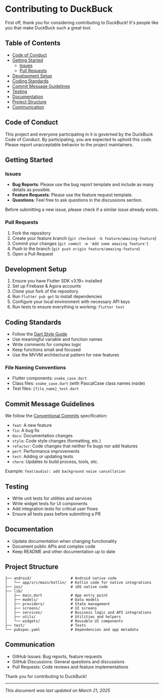 # Contributing to DuckBuck

First off, thank you for considering contributing to DuckBuck! It's people like you that make DuckBuck such a great tool.

## Table of Contents

- [Code of Conduct](#code-of-conduct)
- [Getting Started](#getting-started)
  - [Issues](#issues)
  - [Pull Requests](#pull-requests)
- [Development Setup](#development-setup)
- [Coding Standards](#coding-standards)
- [Commit Message Guidelines](#commit-message-guidelines)
- [Testing](#testing)
- [Documentation](#documentation)
- [Project Structure](#project-structure)
- [Communication](#communication)

## Code of Conduct

This project and everyone participating in it is governed by the DuckBuck Code of Conduct. By participating, you are expected to uphold this code. Please report unacceptable behavior to the project maintainers.

## Getting Started

### Issues

- **Bug Reports**: Please use the bug report template and include as many details as possible.
- **Feature Requests**: Please use the feature request template.
- **Questions**: Feel free to ask questions in the discussions section.

Before submitting a new issue, please check if a similar issue already exists.

### Pull Requests

1. Fork the repository
2. Create your feature branch (`git checkout -b feature/amazing-feature`)
3. Commit your changes (`git commit -m 'Add some amazing feature'`)
4. Push to the branch (`git push origin feature/amazing-feature`)
5. Open a Pull Request

## Development Setup

1. Ensure you have Flutter SDK v3.19+ installed
2. Set up Firebase & Agora accounts
3. Clone your fork of the repository
4. Run `flutter pub get` to install dependencies
5. Configure your local environment with necessary API keys
6. Run tests to ensure everything is working: `flutter test`

## Coding Standards

- Follow the [Dart Style Guide](https://dart.dev/guides/language/effective-dart/style)
- Use meaningful variable and function names
- Write comments for complex logic
- Keep functions small and focused
- Use the MVVM architectural pattern for new features

### File Naming Conventions

- Flutter components: `snake_case.dart`
- Class files: `snake_case.dart` (with PascalCase class names inside)
- Test files: `{file_name}_test.dart`

## Commit Message Guidelines

We follow the [Conventional Commits](https://www.conventionalcommits.org/) specification:

- `feat`: A new feature
- `fix`: A bug fix
- `docs`: Documentation changes
- `style`: Code style changes (formatting, etc.)
- `refactor`: Code changes that neither fix bugs nor add features
- `perf`: Performance improvements
- `test`: Adding or updating tests
- `chore`: Updates to build process, tools, etc.

Example: `feat(audio): add background noise cancellation`

## Testing

- Write unit tests for utilities and services
- Write widget tests for UI components
- Add integration tests for critical user flows
- Ensure all tests pass before submitting a PR

## Documentation

- Update documentation when changing functionality
- Document public APIs and complex code
- Keep README and other documentation up to date

## Project Structure

```
├── android/                  # Android native code
│   └── app/src/main/kotlin/  # Kotlin code for native integrations
├── ios/                      # iOS native code
├── lib/
│   ├── main.dart             # App entry point
│   ├── models/               # Data models
│   ├── providers/            # State management
│   ├── screens/              # UI screens
│   ├── services/             # Business logic and API integrations
│   ├── utils/                # Utilities and helpers
│   └── widgets/              # Reusable UI components
├── test/                     # Tests
└── pubspec.yaml              # Dependencies and app metadata
```

## Communication

- GitHub Issues: Bug reports, feature requests
- GitHub Discussions: General questions and discussions
- Pull Requests: Code reviews and feature implementations

Thank you for contributing to DuckBuck!

---

*This document was last updated on March 21, 2025*
